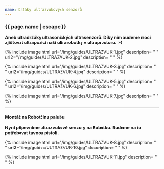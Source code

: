 ```yaml
---
name: Držáky ultrazvukových senzorů
---
```

### {{ page.name | escape }}

**Aneb ultradržáky ultrasonických ultrasenzorů.**
**Díky nim budeme moci zjišťovat ultrapozici naší ultrarobotky v ultraprostoru. :-)**


{% include image.html
    url="/img/guides/ULTRAZVUK-1.jpg"
    description=
        " "
    url2="/img/guides/ULTRAZVUK-2.jpg"
    description=
        " "
%}

{% include image.html
    url="/img/guides/ULTRAZVUK-3.jpg"
    description=
        " "
    url2="/img/guides/ULTRAZVUK-4.jpg"
    description=
        " "
%}

{% include image.html
    url="/img/guides/ULTRAZVUK-5.jpg"
    description=
        " "
    url2="/img/guides/ULTRAZVUK-6.jpg"
    description=
        " "
%}

{% include image.html
    url="/img/guides/ULTRAZVUK-7.jpg"
    description=
        " "
%}

---

#### Montáž na Robotčinu palubu

**Nyní připevníme ultrazvukové senzory na Robotku. Budeme na to potřebovat tavnou pistoli.**

{% include image.html
    url="/img/guides/ULTRAZVUK-8.jpg"
    description=
        " "
    url2="/img/guides/ULTRAZVUK-10.jpg"
    description=
        " "
%}

{% include image.html
    url="/img/guides/ULTRAZVUK-11.jpg"
    description=
        " "
%}
